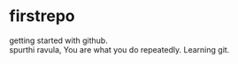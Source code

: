 # firstrepo
getting started with github.<br>
spurthi ravula, You are what you do repeatedly.
Learning git.